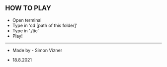 HOW TO PLAY
------------------------------------------------
* Open terminal
* Type in 'cd [path of this folder]'
* Type in './tic'
* Play!
------------------------------------------------
* Made by - Simon Vizner

* 18.8.2021
